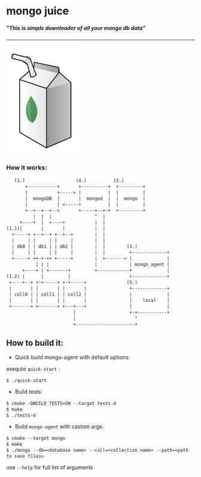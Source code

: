 # mongo juice


##### _"This is simple downloader of all your mongo db data"_
----

![logo][logo]

[logo]:/diz/logo-small.png 

[comment]: # (how to add text on the same level as img? TODO: that thing)

### How it works:

~~~
   (1.)                   (4.)          (2.)
       +-----------+       +----------+  +---------+
       |           +-----> |          |  |         |
       |  mongoDB  |       |  mongod  |  |  mongo  |
       |           | <-----+          |  |         |
       +--+--+--+--+       +-----+--+-+  +---------+
          |  |  |                ^  |
     +----+  |  +----+           |  |
(1.1)|       |       |           |  |
  +-----+ +--+--+ +--+--+        |  |
  |     | |     | |     |        |  |
  | db0 | | db1 | | db2 |        |  |        (3.)
  |     | |     | |     |        |  |         +-------------+
  +-----+ ++-+-++ +-----+        |  +-------> |             |
           | | |                 |            | mongo_agent |
      +----+ | +-------+         +------------+             |
(1.2) |      |         |                      +-------------+
 +----+--+ +-+-----+ +-+-----+               (5.)
 |       | |       | |       |                +-------------+
 | coll0 | | coll1 | | coll2 |                |             |
 |       | |       | |       |                |    local    |
 +-------+ +-------+ +---+---+                |             |
                         |                    +-+-----------+
                         |                      ^
                         +----------------------+

~~~
[comment]: # (use http://asciiflow.com to edit scheme)

## How to build it:

* Quick build mongo-agent with default options:
    
exequte ```quick-start``` :

~~~
$ ./quick-start
~~~

* Build tests:

~~~
$ cmake -DBUILD_TESTS=ON --target tests-d
$ make
$ ./tests-d
~~~

* Build `mongo-agent` with castom args:

~~~
$ cmake --target mongo
$ make
$ ./mongo --db=<datebase name> --coll=<collection name> --path=<path to save files>
~~~

use ```--help``` for full list of arguments
